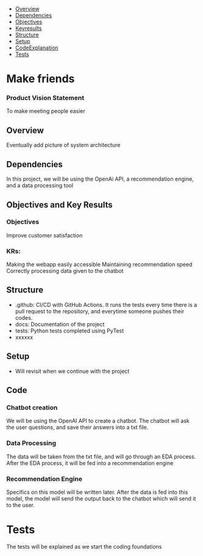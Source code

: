   - [Overview](#Overview)
  - [Dependencies](#Dependencies)
  - [Objectives](#Objectives)
  - [Keyresults](#KRs)
  - [Structure](#Structure)
  - [Setup](#Setup)
  - [CodeExplanation](#Code)
  - [Tests](#Tests)


# Make friends
### Product Vision Statement
  To make meeting people easier 

## Overview
  Eventually add picture of system architecture


## Dependencies
  In this project, we will be using the OpenAi API, a recommendation engine, and a data processing tool

## Objectives and Key Results
### Objectives
   Improve customer satisfaction
### KRs:
   Making the webapp easily accessible
   Maintaining recommendation speed
   Correctly processing data given to the chatbot


## Structure
* .github: CI/CD with GitHub Actions. It runs the tests every time there is a pull request to the repository, and everytime someone pushes their codes.
* docs: Documentation of the project
* tests: Python tests completed using PyTest
* xxxxxx

## Setup
* Will revisit when we continue with the project

## Code
### Chatbot creation
  We will be using the OpenAI API to create a chatbot. The chatbot will ask the user questions, and save their answers into a txt file.
### Data Processing
  The data will be taken from the txt file, and will go through an EDA process. After the EDA process, it will be fed into a recommendation engine
### Recommendation Engine
  Specifics on this model will be written later. After the data is fed into this model, the model will send the output back to the chatbot which will send it to the user.

# Tests
  The tests will be explained as we start the coding foundations
